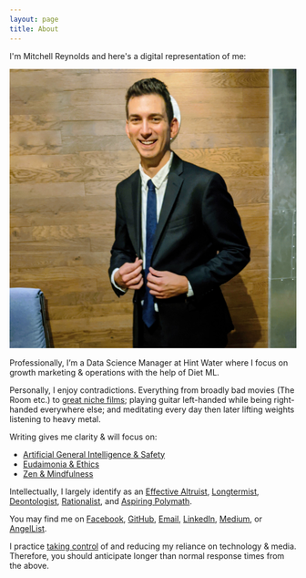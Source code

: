 ```yaml
---
layout: page
title: About
---
```


I'm Mitchell Reynolds and here's a digital representation of me:

<img src="/assets/2019-12-17-profile-photo.jpeg" alt="mphoto" width="540" heigh="540"/>

Professionally, I’m a Data Science Manager at Hint Water where I focus on growth marketing & operations with the help of Diet ML.

Personally, I enjoy contradictions. Everything from broadly bad movies (The Room etc.) to
[great niche films](https://docs.google.com/spreadsheets/d/1vAO7SOU4HMdmlH4HayZ801kqPu_32CIsfk5mF0Co0ZM/edit?usp=sharing);
playing guitar left-handed while being right-handed everywhere else; and meditating every day then later lifting weights listening to heavy metal.

Writing gives me clarity & will focus on:

- [Artificial General Intelligence & Safety](https://www.alignmentforum.org/)
- [Eudaimonia & Ethics](https://en.wikipedia.org/wiki/Eudaimonia)
- [Zen & Mindfulness](https://en.wikipedia.org/wiki/Zen)

Intellectually, I largely identify as an
[Effective Altruist](https://www.effectivealtruism.org/articles/introduction-to-effective-altruism),
[Longtermist](https://en.wikipedia.org/wiki/Longtermism),
[Deontologist](https://plato.stanford.edu/entries/ethics-deontological/),
[Rationalist](https://www.lesswrong.com/rationality), and
[Aspiring Polymath](https://en.wikipedia.org/wiki/Polymath).

You may find me on [Facebook](https://www.facebook.com/mitchellsreynolds),
[GitHub](https://github.com/mitchell-reynolds/),
[Email](mailto:mitchell.s.reynolds@gmail.com),
[LinkedIn](https://www.linkedin.com/in/mitchellsreynolds/),
[Medium](https://medium.com/@mitchell.s.reynolds), or
[AngelList](https://angel.co/u/mitchellsreynolds).

I practice [taking control](https://www.humanetech.com/take-control)
of and reducing my reliance on technology & media.
Therefore, you should anticipate longer than normal response times from the above.

